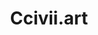 ---
title: Ccivii.art
tags: 
    - Frontend
    - Design
image: /images/projects/ccivii.art.png
link: https://ccivii.art/
---